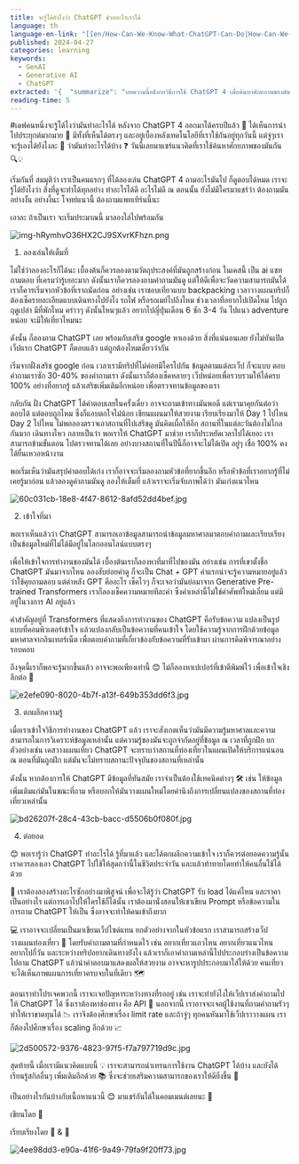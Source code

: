 ```yaml
---
title: จะรู้ได้ยังไงว่า ChatGPT ช่วยอะไรเราได้
language: th
language-en-link: "[[en/How-Can-We-Know-What-ChatGPT-Can-Do|How-Can-We-Know-What-ChatGPT-Can-Do]]"
published: 2024-04-27
categories: learning
keywords:
  - GenAI
  - Generative AI
  - ChatGPT
extracted: '{  "summarize": "บทความนี้อธิบายวิธีการใช้ ChatGPT 4 เพื่อค้นหาศักยภาพของมัน โดยเริ่มจากการทดลองใช้งานและเข้าใจวิธีการทำงานของมัน จากนั้นจึงต่อยอดความรู้นั้นไปใช้ในชีวิตประจำวันและท้าทายให้คนอื่นใช้ได้ด้วย",  "keywords": ["ChatGPT 4", "การใช้งาน", "ศักยภาพ", "การเรียนรู้", "การประยุกต์", "เทคโนโลยี", "AI"]}'
reading-time: 5
---
```

#เดฟคนหนึ่งจะรู้ได้ไงว่ามันทำอะไรได้
หลังจาก ChatGPT 4 ออกมาได้ครบปีแล้ว 🎉 ได้เห็นการนำไปประยุกต์มากมาย 🌟 มีทั้งที่เห็นได้ตรงๆ และอยู่เบื้องหลังเทคโนโลยีที่เราใช้กันอยู่ทุกวันนี้ แต่จู่ๆเราจะรู้เองได้ยังไงละ 🤔 ว่ามันทำอะไรได้บ้าง ❓ วันนี้เลยมาแชร์แนวคิดที่เราใช้ค้นหาศักยภาพของมันกัน 🔍💡

เริ่มกันที่ สมมุติว่า เราเป็นคนแรกๆ ที่ได้ลองเล่น ChatGPT 4 ถามอะไรมันไป ก็ดูตอบได้หมด เราจะรู้ได้ยังไงว่า สิ่งที่ดูจะทำได้ทุกอย่าง ทำอะไรได้ดี อะไรไม่ดี ณ ตอนนั้น ยังไม่มีใครมาแชร์ว่า ต้องถามมันอย่างงั้น อย่างงี้นะ โจทย์แนวนี้ ต้องถามแพทเทิร์นนี้นะ

เอาละ ถ้าเป็นเรา จะเริ่มประมาณนี้ มาลองไล่ไปพร้อมกัน

![img-hRymhvO36HX2CJ9SXvrKFhzn.png](img-hRymhvO36HX2CJ9SXvrKFhzn.png)

1. ลองเล่นให้เต็มที่

ไม่ใช่ว่าลองอะไรก็ได้นะ เบื้องต้นก็ควรลองตามวัตถุประสงค์ที่มันถูกสร้างก่อน ในเคสนี้ เป็น ai แชทถามตอบ ที่เครมว่ารู้เยอะมาก ดังนั้นเราก็ควรลองถามคำถามมันดู แต่ให้ดีเพื่อจะวัดความสามารถมันได้ เราก็ควรเริ่มจากหัวข้อที่เราถนัดก่อน อย่างเช่น เราชอบเที่ยวแบบ backpacking เวลาวางแผนทริปก็ต้องเช็ครายละเอียดแบบเดินทางไปยังไง รถไฟ หรือรถเมย์ไปถึงไหม ช่วงเวลาที่อยากไปเปิดไหม ไปถูกฤดูเปล่า มีที่พักไหม คร่าวๆ ดังนั้นไหนๆแล้ว อยากไปญี่ปุ่นเดือน 6 ซัก 3-4 วัน ไปแนว adventure หน่อย จะมีให้เที่ยวไหมนะ

ดังนั้น ก็ลองถาม ChatGPT เลย พร้อมกับเสริช google หาเองด้วย สิ่งที่แน่นอนเลย ยังไม่ทันเปิดเว็ปแรก ChatGPT ก็ตอบแล้ว แต่ถูกต้องไหมเดี๋ยวว่ากัน

เริ่มจากฝั่งเสริช google ก่อน เวลาเรามีทริปที่ไม่ค่อยมีใครไปกัน ข้อมูลตามแต่ละเว็ป ก็จะแบบ ตอบคำถามเราซัก 30-40% ของคำถามเรา ดังนั้นเราก็ต้องเช็คหลายๆ เว็ปหน่อยเพื่อรวบรวมให้ได้ครบ 100% อย่างที่อยากรู้ แล้วเสริชเพิ่มเติมอีกหน่อย เพื่อตรวจทานข้อมูลของเรา

กลับกัน ฝั่ง ChatGPT ได้คำตอบเลยในครั้งเดี๋ยว อาจจะถามเข้าทางมันพอดี แต่เรามาคุยกันต่อว่าตอบได้ แต่ตอบถูกไหม ซึ่งก็แอบตกใจไม่น้อย เขียนแผนมาให้สวยงาม เรียบเรียงมาให้ Day 1 ไปไหน Day 2 ไปไหน ไม่พอลองตรวจเอาสถานที่ไปเสริชดู มันคิดเผื่อให้อีก สถานที่ในแต่ละวันต้องไม่ไกลกันมาก เดินทางไหว กลายเป็นว่า พอเราให้ ChatGPT มาช่วย เราก็ประหยัดเวลาไปได้เยอะ เราสามารถข้ามขั้นตอน ไปตรวจทานได้เลย อย่างบางสถานที่ในปีนี้ก็อาจจะไม่ได้เปิด อยู่ๆ เชื่อ 100% คงได้ยื่นเหวอหน้างาน

พอเริ่มเห็นว่ามันสรุปคำตอบได้เก่ง เราก็อาจจะเริ่มลองถามหัวข้อที่ยากขึ้นอีก หรือหัวข้อที่เราอยากรู้ที่ไม่เคยรู้มาก่อน แล้วลองดูคำถามมันดู ลองให้เต็มที่ แล้วเราจะเริ่มจับภาพได้ว่า มันเก่งแนวไหน

![60c031cb-18e8-4f47-8612-8afd52dd4bef.jpg](60c031cb-18e8-4f47-8612-8afd52dd4bef.jpg)

2. เข้าใจที่มา

พอเราเห็นแล้วว่า ChatGPT สามารถเอาข้อมูลสามารถนำข้อมูลมหาศาลมาตอบคำถามและเรียบเรียงเป็นข้อมูลใหม่ที่ไม่ได้มีอยู่ในโลกออนไลน์แบบตรงๆ

เพื่อให้เข้าใจการทำงานของมันได้ เบื้องต้นเราก็ลองหาที่มาที่ไปของมัน อย่างเช่น การที่เขาตั้งชื่อ ChatGPT มันมาจากไหน ลองสับย่อยคำดู ก็จะเป็น Chat + GPT คำแรกน่าจะรู้ความหมายอยู่แล้ว ว่าใช้คุยถามตอบ แต่คำหลัง GPT คืออะไร เช็คไวๆ ก็จะเจอว่ามันย่อมาจาก Generative Pre-trained Transformers เราก็ลองเช็คความหมายทีละคำ ซึ่งคำเหล่านี้ไม่ใช่คำศัพท์ใหม่เอี่ยม แต่มีอยู่ในวงการ AI อยู่แล้ว

คำสำคัญอยู่ที่ Transformers ที่แสดงถึงการทำงานของ ChatGPT คือรับข้อความ แปลงเป็นรูปแบบที่คอมพิวเตอร์เข้าใจ แล้วแปลงกลับเป็นข้อความที่คนเข้าใจ โดยใช้ความรู้จากการฝึกด้วยข้อมูลมหาศาลจากอินเทอร์เน็ต เพื่อตอบคำถามที่เกี่ยวข้องกับข้อความที่รับเข้ามา ผ่านการคิดพิจารณาอย่างรอบคอบ

ถึงจุดนี้เราก็พอจะรู้มากขึ้นแล้ว อาจจะพอเพียงเท่านี้ 😊 ไม่ก็ลองหาเปเปอร์ที่เข้าตีพิมพ์ไว้ เพื่อเข้าใจเชิงลึกต่อ 📜

![e2efe090-8020-4b7f-a13f-649b353dd6f3.jpg](e2efe090-8020-4b7f-a13f-649b353dd6f3.jpg)

3. ตกผลึกความรู้

เมื่อเราเข้าใจวิธีการทำงานของ ChatGPT แล้ว เราจะสังเกตเห็นว่ามันมีความรู้มหาศาลและความสามารถในการวิเคราะห์ข้อมูลเหล่านั้น แต่ความรู้ของมันจะถูกจำกัดอยู่ที่ข้อมูล ณ เวลาที่ถูกฝึก ยกตัวอย่างเช่น เคสวางแผนเที่ยว ChatGPT จะทราบว่าสถานที่ท่องเที่ยวในแผนเปิดให้บริการแน่นอน ณ ตอนที่มันถูกฝึก แต่มันจะไม่ทราบสถานะปัจจุบันของสถานที่เหล่านั้น

ดังนั้น หากต้องการให้ ChatGPT มีข้อมูลที่ทันสมัย เราจำเป็นต้องใช้เทคนิคต่างๆ 🛠️ เช่น ให้ข้อมูลเพิ่มเติมแก่มันในขณะที่ถาม หรือบอกให้มันวางแผนใหม่โดยคำนึงถึงการเปลี่ยนแปลงของสถานที่ท่องเที่ยวเหล่านั้น

![bd26207f-28c4-43cb-bacc-d5506b0f080f.jpg](bd26207f-28c4-43cb-bacc-d5506b0f080f.jpg)

4. ต่อยอด

😊 พอเรารู้ว่า ChatGPT ทำอะไรได้ รู้ที่มาแล้ว และได้ตกผลึกความเข้าใจ เราก็ควรต่อยอดความรู้นั้น เราควรลองเอา ChatGPT ไปใช้ให้สุดกว่านี้ในชีวิตประจำวัน และแล้วท้าทายโดยทำให้คนอื่นใช้ได้ด้วย

🧪 เราต้องลองสร้างอะไรซักอย่างมาพิสูจน์ เพื่อจะได้รู้ว่า ChatGPT รับ load ได้แค่ไหน และราคาเป็นอย่างไร แต่การเอาไปให้ใครใช้ก็ได้นั้น เราต้องมานั่งสอนให้เขาเขียน Prompt หรือข้อความในการถาม ChatGPT ให้เป็น ซึ่งอาจจะทำให้คนเข้าถึงยาก

💻 เราอาจจะเปลี่ยนเป็นมาเขียนเว็ปไซด์แทน ยกตัวอย่างจากในหัวข้อแรก เราสามารถสร้างเว็ปวางแผนท่องเที่ยว 🌴 โดยรับคำถามตามที่กำหนดไว้ เช่น อยากเที่ยวแถวไหน อยากเที่ยวแนวไหน อยากไปกี่วัน และระหว่างทริปอยากเดินทางยังไง แล้วเราก็เอาคำถามเหล่านี้ไปประกอบร่างเป็นข้อความไปถาม ChatGPT แล้วนำคำตอบมาแสดงผลให้สวยงาม อาจจะหารูปประกอบมาใส่ให้ด้วย คนเที่ยวจะได้เห็นภาพแผนการเที่ยวครบจบในที่เดียว 🗺️

ตอนเราทำโปรเจคพวกนี้ เราจะเจอปัญหาระหว่างทางที่รออยู่ เช่น เราจะทำยังไงให้เว็ปเราส่งคำถามไปให้ ChatGPT ได้ ซึ่งเราต้องหาช่องทาง คือ API 🔌 นอกจากนี้ เราอาจจะเจอผู้ใช้งานที่ถามคำถามรัวๆ ทำให้เราขาดทุนได้ 📉 เราจึงต้องศึกษาเรื่อง limit rate และถ้าจู่ๆ ทุกคนหันมาใช้เว็ปเราวางแผน เราก็ต้องไปศึกษาเรื่อง scaling อีกด้วย 📈

![2d500572-9376-4823-97f5-f7a797719d9c.jpg](2d500572-9376-4823-97f5-f7a797719d9c.jpg)

สุดท้ายนี้ เมื่อเรามีแนวคิดแบบนี้ 💡 เราจะสามารถนำเทรนการใช้งาน ChatGPT ได้บ้าง และยังได้เรียนรู้สกิลอื่นๆ เพิ่มเติมอีกด้วย 📚 ซึ่งจะช่วยเสริมความสามารถของเราให้ดียิ่งขึ้น 💪

เป็นอย่างไรกันบ้างกับเนื้อหาแนวนี้ 😊 มาแชร์กันได้ในคอมเมนต์เลยนะ 📝

เขียนโดย 🐹

เรียบเรียงโดย 🐹 & 🤖

![4ee98dd3-e90a-41f6-9a49-79fa9f20ff73.jpg](4ee98dd3-e90a-41f6-9a49-79fa9f20ff73.jpg)
